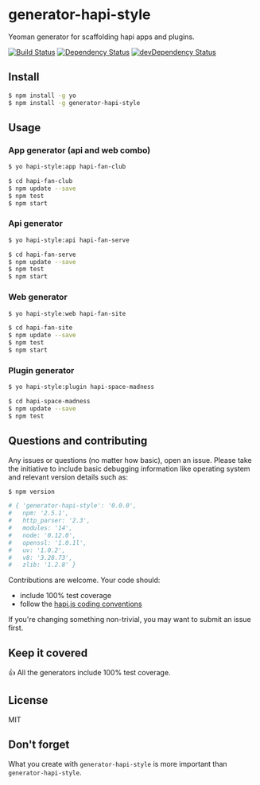 # generator-hapi-style

Yeoman generator for scaffolding hapi apps and plugins.

[![Build Status](https://travis-ci.org/jedireza/generator-hapi-style.svg?branch=master)](https://travis-ci.org/jedireza/generator-hapi-style)
[![Dependency Status](https://david-dm.org/jedireza/generator-hapi-style.svg?style=flat)](https://david-dm.org/jedireza/generator-hapi-style)
[![devDependency Status](https://david-dm.org/jedireza/generator-hapi-style/dev-status.svg?style=flat)](https://david-dm.org/jedireza/generator-hapi-style#info=devDependencies)


## Install

```bash
$ npm install -g yo
$ npm install -g generator-hapi-style
```


## Usage

### App generator (api and web combo)

```bash
$ yo hapi-style:app hapi-fan-club
```

```bash
$ cd hapi-fan-club
$ npm update --save
$ npm test
$ npm start
```

### Api generator

```bash
$ yo hapi-style:api hapi-fan-serve
```

```bash
$ cd hapi-fan-serve
$ npm update --save
$ npm test
$ npm start
```

### Web generator

```bash
$ yo hapi-style:web hapi-fan-site
```

```bash
$ cd hapi-fan-site
$ npm update --save
$ npm test
$ npm start
```

### Plugin generator

```bash
$ yo hapi-style:plugin hapi-space-madness
```

```bash
$ cd hapi-space-madness
$ npm update --save
$ npm test
```


## Questions and contributing

Any issues or questions (no matter how basic), open an issue. Please take the
initiative to include basic debugging information like operating system
and relevant version details such as:

```bash
$ npm version

# { 'generator-hapi-style': '0.0.0',
#   npm: '2.5.1',
#   http_parser: '2.3',
#   modules: '14',
#   node: '0.12.0',
#   openssl: '1.0.1l',
#   uv: '1.0.2',
#   v8: '3.28.73',
#   zlib: '1.2.8' }
```

Contributions are welcome. Your code should:

 - include 100% test coverage
 - follow the [hapi.js coding conventions](http://hapijs.com/styleguide)

If you're changing something non-trivial, you may want to submit an issue
first.


## Keep it covered

:+1: All the generators include 100% test coverage. 


## License

MIT


## Don't forget

What you create with `generator-hapi-style` is more important than `generator-hapi-style`.
